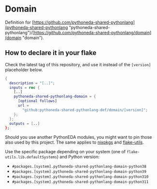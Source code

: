 # Domain

Definition for [https://github.com/pythoneda-shared-pythonlang](pythoneda-shared-pythonlang "pythoneda-shared-pythonlang")/[https://github.com/pythoneda-shared-pythonlang/domain](domain "domain").

## How to declare it in your flake

Check the latest tag of this repository, and use it instead of the `[version]` placeholder below.

```nix
{
  description = "[..]";
  inputs = rec {
    [..]
    pythoneda-shared-pythonlang-domain = {
      [optional follows]
      url =
        "github:pythoneda-shared-pythonlang-def/domain/[version]";
    };
  };
  outputs = [..]
};
```

Should you use another PythonEDA modules, you might want to pin those also used by this project. The same applies to [nixpkgs](https://github.com/nixos/nixpkgs "nixpkgs") and [flake-utils](https://github.com/numtide/flake-utils "flake-utils").

Use the specific package depending on your system (one of `flake-utils.lib.defaultSystems`) and Python version:

- `#packages.[system].pythoneda-shared-pythonlang-domain-python38` 
- `#packages.[system].pythoneda-shared-pythonlang-domain-python39` 
- `#packages.[system].pythoneda-shared-pythonlang-domain-python310` 
- `#packages.[system].pythoneda-shared-pythonlang-domain-python311`
